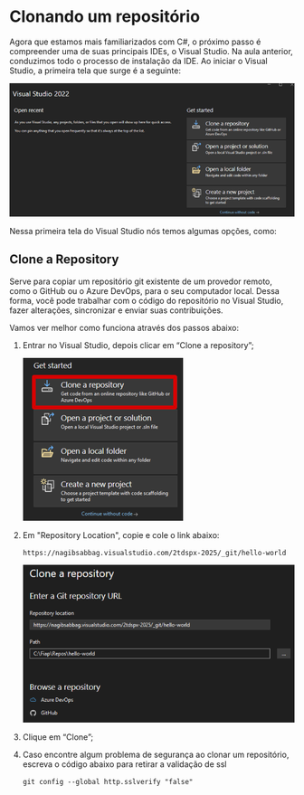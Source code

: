 # Clonando um repositório

Agora que estamos mais familiarizados com C#, o próximo passo é compreender uma de suas principais IDEs, o Visual Studio. Na aula anterior, conduzimos todo o processo de instalação da IDE. Ao iniciar o Visual Studio, a primeira tela que surge é a seguinte:

![image.png](/.attachments/image-53435c8e-b4f4-4606-986d-e8828b56befe.png)

Nessa primeira tela do Visual Studio nós temos algumas opções, como:

## Clone a Repository

Serve para copiar um repositório git existente de um provedor remoto, como o GitHub ou o Azure DevOps, para o seu computador local. Dessa forma, você pode trabalhar com o código do repositório no Visual Studio, fazer alterações, sincronizar e enviar suas contribuições.

Vamos ver melhor como funciona através dos passos abaixo:
  
1. Entrar no Visual Studio, depois clicar em “Clone a repository”;

   ![image.png](/.attachments/image-8c862d96-bfd6-45d1-85e5-d5ab4fe71319.png)

2. Em "Repository Location", copie e cole o link abaixo:

   ```git
   https://nagibsabbag.visualstudio.com/2tdspx-2025/_git/hello-world
   ```

   ![image.png](/.attachments/image-7c20b1dd-f81c-47f2-ba44-c5fb3c564203.png)
   
3. Clique em “Clone”;

4. Caso encontre algum problema de segurança ao clonar um repositório, escreva o código abaixo para retirar a validação de ssl

   ```git
   git config --global http.sslverify "false"
   ```

